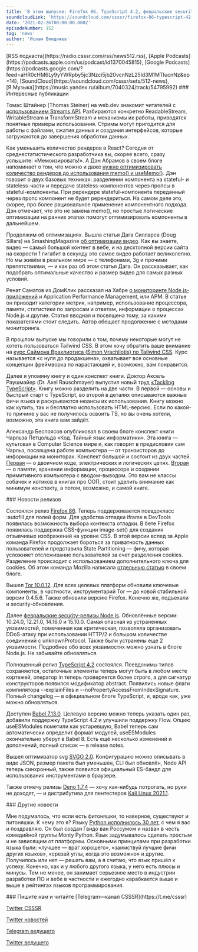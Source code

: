 ```yaml
---
title: 'В этом выпуске: Firefox 86, TypeScript 4.2, февральские security-релизы Node.js, уменьшение рендеров в React перед мемоизацией, новая книга доктора Акселя о TypeScript и конспект книги «Код» Петцольда, свежая версия Babel и 30-летие Python.'
soundcloudLink: 'https://soundcloud.com/csssr/firefox-86-typescript-42-rendery-i-memoizatsiya-kod-pettsolda-babel-7130-30-letie-python'
date: '2021-02-26T00:00:00.000Z'
episodeNumber: 152
tag: 'news'
author: 'Ислам Виндижев'
---
```


<Note>
  [RSS подкаста](https://radio.csssr.com/rss/news512.rss), [Apple Podcasts](https://podcasts.apple.com/us/podcast/id1370045815), [Google Podcasts](https://podcasts.google.com/?feed=aHR0cHM6Ly9yYWRpby5jc3Nzci5jb20vcnNzL25ld3M1MTIucnNz&ep=14), [SoundCloud](https://soundcloud.com/csssr/sets/512-news), [Я.Музыка](https://music.yandex.ru/album/7040324/track/54795992)
</Note>

<ParagraphWithImage imageName="manWithLaptop" imageSide="right">
  ### Интересные публикации

Томас Штайнер (Thomas Steiner) на web.dev знакомит читателей с [использованием Streams API](https://web.dev/streams/). Разбираются конкретно ReadableStream, WritableStream и TransformStream и механизмы их работы, приводятся понятные примеры использования. Стримы могут пригодится для работы с файлами, сжатия данных и создания интерфейсов, которые загружаются до завершения обработки данных.
</ParagraphWithImage>

Как уменьшить количество рендеров в React? Сегодня от среднестатистического разработчика вы, скорее всего, сразу услышите: «Мемоизировать!». А Дэн Абрамов в своем блоге напоминает о том, что можно и даже [нужно оптимизировать количество рендеров до использования memo() и useMemo()](https://overreacted.io/before-you-memo/). Дэн говорит о двух базовых техниках: разделении компонента на stateful- и stateless-части и передаче stateless-компонентов через пропсы в stateful-компоненты. При ререндере stateful-компонента переданный через пропс компонент не будет ререндериться. На самом деле это, скорее, про более рациональное применение компонентного подхода. Дэн отмечает, что это не замена memo(), но простые логические оптимизации на ранних этапах помогут оптимизировать компоненты в дальнейшем.

Продолжим об оптимизациях. Вышла статья Дага Силларса (Doug Sillars) на SmashingMagazine [об оптимизации видео](https://www.smashingmagazine.com/2021/02/optimizing-video-size-quality/). Как вы знаете, видео — самый большой контент в вебе, и на десктопной версии сайта на скорости 1 гигабит в секунду это самое видео работает великолепно. Но мы живём в реальном мире — с телефонами, 3g и прочими препятствиями, — и как раз об этом статья Дага. Он рассказывает, как подобрать оптимальные качество и размер видео для самых разных условий.

Ренат Саматов из ДомКлик рассказал на Хабре [о мониторинге Node.js-приложений](https://habr.com/ru/company/domclick/blog/521584/) и Application Performance Management, или APM. В статье он приводит категории метрик, например, использование процессора, памяти, статистики по запросам и ответам, информации о процессах Node.js и другие. Статья вводная и посвящена тому, за какими показателями стоит следить. Автор обещает продолжение с методами мониторинга.

В прошлом выпуске мы говорили о том, почему некоторые могут не хотеть пользоваться Tailwind CSS. В этом хочу обратить ваше внимание на [курс Саймона Врахлиотиса (Simon Vrachliotis) по Tailwind CSS](https://www.youtube.com/playlist?list=PL5f_mz_zU5eXWYDXHUDOLBE0scnuJofO0). Курс называется «с нуля до продакшена», охватывает все основные концепции фреймворка по нарастающей и, возможно, вам понравится.

Далее я упомяну книгу и один конспект книги. Доктор Аксель Раушмайер (Dr. Axel Rauschmayer) выпустил новый труд [«Tackling TypeScript»](https://exploringjs.com/tackling-ts/). Книгу можно разделить на две части. В первой — основы и быстрый старт с TypeScript, во второй в деталях описываются важные фичи языка и раскрываются нюансы их использования. Книгу можно как купить, так и бесплатно использовать HTML-версию. Если по какой-то причине у вас не получилось освоить TS, но вы очень хотели, возможно, эта книга вам зайдёт.

Александр Беспоясов опубликовал в своем блоге конспект книги Чарльза Петцольда «Код. Тайный язык информатики». Эта книга — культовая в Computer Science мире и, как говорит в предисловии сам Чарльз, посвящена работе компьютера — от транзисторов до информации на мониторах. Конспект большой и состоит из двух частей. [Первая](https://bespoyasov.ru/blog/code-the-hidden-language-of-computer-hardware-and-software/) — о двоичном коде, электрических и логических цепях. [Вторая](https://bespoyasov.ru/blog/code-the-hidden-language-of-computer-hardware-and-software-2/) — о памяти, хранении информации, процессоре и создании примитивного компьютера с вводом-выводом. Это вам не классы собачек и котиков в книгах про ООП, стоит уделить внимание как минимум конспекту, а потом, возможно, и самой книге.

<ParagraphWithImage imageName="laptopNews" imageSide="right">
  ### Новости релизов

Состоялся релиз [Firefox 86](https://hacks.mozilla.org/2021/02/a-fabulous-february-firefox-86/). Теперь поддерживается псевдокласс :autofill для полей форм. Для удобства отладки iframe в DevTools появилась возможность выбора контекста отладки. В бете Firefox появилась поддержка CSS-функции image-set() для создания отзывчивых изображений на уровне CSS. В этой версии вслед за Apple команда Firefox продолжает бороться за приватность данных пользователей и представила State Partitioning — фичу, которая усложняет отслеживание пользователей за счет разделения cookies. Разделение происходит с использованием дополнительного ключа для cookies. Об этом команда Mozilla написала [отдельную статью](https://hacks.mozilla.org/2021/02/introducing-state-partitioning/) в своем блоге.
</ParagraphWithImage>

Вышел [Tor 10.0.12](https://blog.torproject.org/new-release-tor-browser-10012). Для всех целевых платформ обновили ключевые компоненты, в частности, инструментарий Tor — до новой стабильной версии 0.4.5.6. Также обновили версию Firefox. Конечно же, подъехали и security-обновления.

Далее [февральские security-релизы Node.js](https://nodejs.org/en/blog/vulnerability/february-2021-security-releases/). Обновлённые версии: 10.24.0, 12.21.0, 14.16.0 и 15.10.0. Самая опасная из устраненных уязвимостей, помеченная как критическая, позволяла организовать DDoS-атаку при использовании HTTP/2 и большом количестве соединений с unknownProtocol. Также были устранены еще 2 уязвимости. Подробнее обо всех уязвимостях можно узнать в блоге Node.js. Не забывайте обновляться.

Полноценный релиз [TypeScript 4.2](https://devblogs.microsoft.com/typescript/announcing-typescript-4-2/) состоялся. Псевдонимы типов сохраняются, остаточные элементы теперь могут быть в любом месте кортежей, оператор in теперь проверяется более строго, а для сигнатур конструкторов появился модификатор abstract. Появились новые флаги компилятора --explainFiles и --noPropertyAccessFromIndexSignature. Полный changelog — в официальном блоге TypeScript, и, вроде как, уже можно обновляться.

Доступен [Babel 7.13.0](https://babeljs.io/blog/2021/02/22/7.13.0.html). Целевую версию можно теперь указать один раз, добавили поддержку TypeScript 4.2 и улучшили поддержку Flow. Опцию useESModules пометили как устаревшую, Babel теперь сам автоматически определит формат модулей, useESModules окончательно уберут в Babel 8. Есть ещё несколько изменений и дополнений, полный список — в release notes.

Вышел оптимизатор svg [SVGO 2.0](https://github.com/svg/svgo/releases/tag/v2.0.0). Конфигурацию можно описывать в виде JSON, размер пакета был уменьшен, CLI был обновлён, Node API теперь синхронный, также появился официальный ES-бандл для использования инструментами в браузере.

Также отмечу релизы [Deno 1.7.4](https://github.com/denoland/deno/releases/tag/v1.7.4) — хочу как-нибудь потрогать, но руки не доходят, — и дистрибутива для пентестеров [Kali Linux 2021.1](https://www.kali.org/blog/kali-linux-2021-1-release/).

<ParagraphWithImage imageName="laptopDialog" imageSide="right">
  ### Другие новости

Мне подумалось, что если есть фитоняшки, то наверное, существуют и питоняшки. К чему это я? Языку [Python исполнилось 30 лет](https://www.theregister.com/2021/02/20/python_at_30/), с чем я вас и поздравляю. Он был создан Гвидо ван Россумом и назван в честь комедийной группы Monty Python. Язык задумывалось сделать простым и не зависящим от платформы. Основными принципами при разработки языка были: «лучшее — враг хорошего», «заимствуй лучшие фичи других языков», «срезай углы, когда это возможно» и другие. Получилось или нет — решать вам, а я считаю, что язык пришёл к успеху. Конечно, как и у любого другого языка, у него есть плюсы и минусы. Тем не менее, он занимает серьезное место в индустрии разработки ПО и вебе в частности и ежегодно карабкается выше и выше в рейтингах языков программирования.
</ParagraphWithImage>

<Note>
  ### Пишите нам и читайте
  [Telegram—канал CSSSR](https://t.me/csssr)

  [Twitter CSSSR](https://twitter.com/csssr_dev)

  [Twitter новостей](https://twitter.com/csssr_news)

  [Telegram ведущего](https://t.me/Vindizh)

  [Twitter ведущего](https://twitter.com/Vindizh)
</Note>

